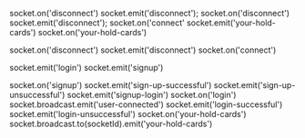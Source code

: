 
<!-- In Poker.js -->

socket.on('disconnect')
socket.emit('disconnect');
socket.on('disconnect')
socket.emit('disconnect');
socket.on('connect'
socket.emit('your-hold-cards')
socket.on('your-hold-cards')

<!-- IN startApp -->
socket.on('disconnect')
 socket.emit('disconnect')
 socket.on('connect')

 <!-- userLoginSignIn.js -->
  socket.emit('login')
  socket.emit('signup')

  <!-- pokerSocket.js -->
  socket.on('signup')
  socket.emit('sign-up-successful')
  socket.emit('sign-up-unsuccessful')
  socket.emit('signup-login')
  socket.on('login')
  socket.broadcast.emit('user-connected')
  socket.emit('login-successful')
   socket.emit('login-unsuccessful')
   socket.on('your-hold-cards')
   socket.broadcast.to(socketId).emit('your-hold-cards')

